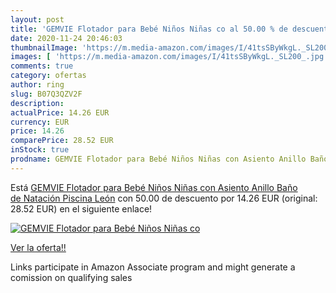 ```yaml
---
layout: post
title: 'GEMVIE Flotador para Bebé Niños Niñas co al 50.00 % de descuento'
date: 2020-11-24 20:46:03
thumbnailImage: 'https://m.media-amazon.com/images/I/41tsSByWkgL._SL200_.jpg'
images: [ 'https://m.media-amazon.com/images/I/41tsSByWkgL._SL200_.jpg' ]
comments: true
category: ofertas
author: ring
slug: B07Q3QZV2F
description:
actualPrice: 14.26 EUR
currency: EUR
price: 14.26
comparePrice: 28.52 EUR
inStock: true
prodname: GEMVIE Flotador para Bebé Niños Niñas con Asiento Anillo Baño de Natación Piscina León
---
```


Está [GEMVIE Flotador para Bebé Niños Niñas con Asiento Anillo Baño de Natación Piscina León](https://www.amazon.es/dp/B07Q3QZV2F/?tag=tolees-21) con 50.00 de descuento por 14.26 EUR (original: 28.52 EUR) en el siguiente enlace!

[![GEMVIE Flotador para Bebé Niños Niñas co](https://m.media-amazon.com/images/I/41tsSByWkgL._SL200_.jpg)](https://www.amazon.es/dp/B07Q3QZV2F/?tag=tolees-21)

[Ver la oferta!!](https://www.amazon.es/dp/B07Q3QZV2F/?tag=tolees-21)

Links participate in Amazon Associate program and might generate a comission on qualifying sales


